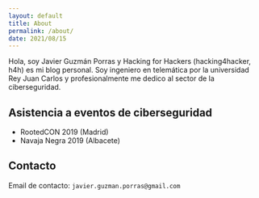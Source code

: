 ```yaml
---
layout: default
title: About
permalink: /about/
date: 2021/08/15
---
```


[comment]: <bundle exec jekyll serve>

Hola, soy Javier Guzmán Porras y Hacking for Hackers (hacking4hacker, h4h) es mi blog personal.
Soy ingeniero en telemática por la universidad Rey Juan Carlos y profesionalmente me dedico al sector de la ciberseguridad.

## Asistencia a eventos de ciberseguridad
* RootedCON 2019 (Madrid)
* Navaja Negra 2019 (Albacete)

## Contacto
Email de contacto: `javier.guzman.porras@gmail.com`